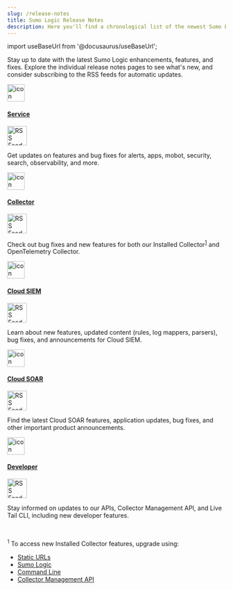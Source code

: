 ```yaml
---
slug: /release-notes
title: Sumo Logic Release Notes
description: Here you'll find a chronological list of the newest Sumo Logic features and bug fixes.
---
```


import useBaseUrl from '@docusaurus/useBaseUrl';

Stay up to date with the latest Sumo Logic enhancements, features, and fixes. Explore the individual release notes pages to see what's new, and consider subscribing to the RSS feeds for automatic updates.

<div className="box-wrapper">

<div className="box smallbox card">
  <div className="container">
    <a href={useBaseUrl('release-notes-service')}>
      <img src={useBaseUrl('img/icons/manage.png')} alt="icon" width="40" />
      <h4>Service</h4>
    </a>
    <a href="https://www.sumologic.com/help/release-notes-service/rss.xml">
      <img src={useBaseUrl('img/release-notes/rss.png')} alt="RSS Feed" width="45" />
    </a>
    <p>Get updates on features and bug fixes for alerts, apps, mobot, security, search, observability, and more.</p>
  </div>
</div>

<div className="box smallbox card">
  <div className="container">
    <a href={useBaseUrl('release-notes-collector')}>
      <img src={useBaseUrl('img/icons/data-collection.png')} alt="icon" width="40" />
      <h4>Collector</h4>
    </a>
    <a href="https://www.sumologic.com/help/release-notes-collector/rss.xml">
      <img src={useBaseUrl('img/release-notes/rss.png')} alt="RSS Feed" width="45" />
    </a>
    <p>Check out bug fixes and new features for both our Installed Collector<sup><a href="#collector-footnote">1</a></sup> and OpenTelemetry Collector.</p>
  </div>
</div>

<div className="box smallbox card">
  <div className="container">
    <a href={useBaseUrl('release-notes-cse')}>
      <img src={useBaseUrl('img/icons/security/cloud-siem.png')} alt="icon" width="40" />
      <h4>Cloud SIEM</h4>
    </a>
    <a href="https://www.sumologic.com/help/release-notes-cse/rss.xml">
      <img src={useBaseUrl('img/release-notes/rss.png')} alt="RSS Feed" width="45" />
    </a>
    <p>Learn about new features, updated content (rules, log mappers, parsers), bug fixes, and announcements for Cloud SIEM.</p>
  </div>
</div>

<div className="box smallbox card">
  <div className="container">
    <a href={useBaseUrl('release-notes-csoar')}>
      <img src={useBaseUrl('img/icons/security/soar-2-color-icon.png')} alt="icon" width="40" />
      <h4>Cloud SOAR</h4>
    </a>
    <a href="https://www.sumologic.com/help/release-notes-csoar/rss.xml">
      <img src={useBaseUrl('img/release-notes/rss.png')} alt="RSS Feed" width="45" />
    </a>
    <p>Find the latest Cloud SOAR features, application updates, bug fixes, and other important product announcements.</p>
  </div>
</div>

<div className="box smallbox card">
  <div className="container">
    <a href={useBaseUrl('release-notes-developer')}>
      <img src={useBaseUrl('img/icons/cloud/api2.png')} alt="icon" width="40" />
      <h4>Developer</h4>
    </a>
    <a href="https://www.sumologic.com/help/release-notes-developer/rss.xml">
      <img src={useBaseUrl('img/release-notes/rss.png')} alt="RSS Feed" width="45" />
    </a>
    <p>Stay informed on updates to our APIs, Collector Management API, and Live Tail CLI, including new developer features.</p>
  </div>
</div>
</div>
<br/>

<a id="collector-footnote"></a>
<sup>1</sup> To access new Installed Collector features, upgrade using:
* [Static URLs](/docs/send-data/installed-collectors/collector-installation-reference/download-collector-from-static-url)
* [Sumo Logic](/docs/send-data/collection/upgrade-collectors)
* [Command Line](/docs/send-data/collection/upgrade-collectors)
* [Collector Management API](/docs/api/collector-management/upgrade-downgrade-collectors)
